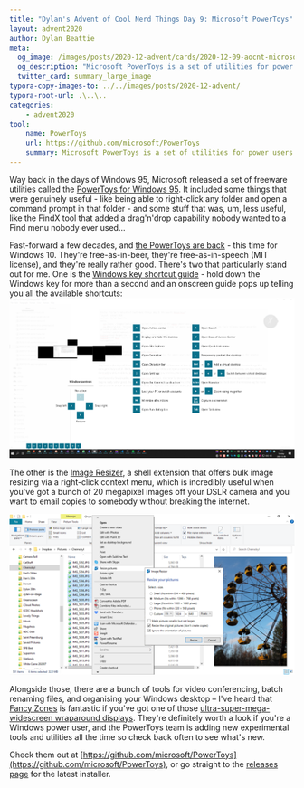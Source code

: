 ```yaml
---
title: "Dylan's Advent of Cool Nerd Things Day 9: Microsoft PowerToys"
layout: advent2020
author: Dylan Beattie
meta:
  og_image: /images/posts/2020-12-advent/cards/2020-12-09-aocnt-microsoft-powertoys.png
  og_description: "Microsoft PowerToys is a set of utilities for power users to tune and streamline their Windows experience for greater productivity."
  twitter_card: summary_large_image
typora-copy-images-to: ../../images/posts/2020-12-advent/
typora-root-url: .\..\..
categories:
    - advent2020
tool:
    name: PowerToys
    url: https://github.com/microsoft/PowerToys
    summary: Microsoft PowerToys is a set of utilities for power users to tune and streamline their Windows experience for greater productivity.
---
```


Way back in the days of Windows 95, Microsoft released a set of freeware utilities called the [PowerToys for Windows 95](https://en.wikipedia.org/wiki/Microsoft_PowerToys#PowerToys_for_Windows_95). It included some things that were genuinely useful - like being able to right-click any folder and open a command prompt in that folder - and some stuff that was, um, less useful, like the FindX tool that added a drag'n'drop capability nobody wanted to a Find menu nobody ever used...

Fast-forward a few decades, and [the PowerToys are back](https://github.com/microsoft/PowerToys) - this time for Windows 10. They're free-as-in-beer, they're free-as-in-speech (MIT license), and they're really rather good. There's two that particularly stand out for me. One is the [Windows key shortcut guide](https://github.com/microsoft/PowerToys/wiki/Shortcut-Guide-Overview) - hold down the Windows key for more than a second and an onscreen guide pops up telling you all the available shortcuts:![image-20201206195822478](/images/posts/2020-12-advent/image-20201206195822478.png)

The other is the  [Image Resizer](https://github.com/microsoft/PowerToys/wiki/Image-Resizer-Overview), a shell extension that offers bulk image resizing via a right-click context menu, which is incredibly useful when you've got a bunch of 20 megapixel images off your DSLR camera and you want to email copies to somebody without breaking the internet. 

![image-20201206200322529](/images/posts/2020-12-advent/image-20201206200322529.png)

Alongside those, there are a bunch of tools for video conferencing, batch renaming files, and organising your Windows desktop – I've heard that [Fancy Zones](https://github.com/microsoft/PowerToys/wiki/FancyZones-Overview) is fantastic if you've got one of those [ultra-super-mega-widescreen wraparound displays](https://www.samsung.com/uk/monitors/gaming/qled-gaming-monitor-with-329-super-ultra-wide-screen-49-inch-lc49hg90dmuxen/). They're definitely worth a look if you're a Windows power user, and the PowerToys team is adding new experimental tools and utilities all the time so check back often to see what's new.

Check them out at [https://github.com/microsoft/PowerToys](https://github.com/microsoft/PowerToys), or go straight to the  [releases page](https://github.com/microsoft/PowerToys/releases/) for the latest installer.